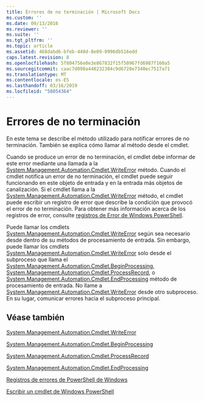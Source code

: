 ```yaml
---
title: Errores de no terminación | Microsoft Docs
ms.custom: ''
ms.date: 09/13/2016
ms.reviewer: ''
ms.suite: ''
ms.tgt_pltfrm: ''
ms.topic: article
ms.assetid: 468dabd6-bfeb-448d-8e09-0996db516edd
caps.latest.revision: 8
ms.openlocfilehash: 5f804756e0e3e867832f15f50967fd6987f160a5
ms.sourcegitcommit: caac7d098a448232304c9d6728e7340ec7517a71
ms.translationtype: MT
ms.contentlocale: es-ES
ms.lasthandoff: 03/16/2019
ms.locfileid: "58054364"
---
```

# <a name="non-terminating-errors"></a>Errores de no terminación

En este tema se describe el método utilizado para notificar errores de no terminación. También se explica cómo llamar al método desde el cmdlet.

Cuando se produce un error de no terminación, el cmdlet debe informar de este error mediante una llamada a la [System.Management.Automation.Cmdlet.WriteError](/dotnet/api/System.Management.Automation.Cmdlet.WriteError) método. Cuando el cmdlet notifica un error de no terminación, el cmdlet puede seguir funcionando en este objeto de entrada y en la entrada más objetos de canalización. Si el cmdlet llama a la [System.Management.Automation.Cmdlet.WriteError](/dotnet/api/System.Management.Automation.Cmdlet.WriteError) método, el cmdlet puede escribir un registro de error que describe la condición que provocó el error de no terminación. Para obtener más información acerca de los registros de error, consulte [registros de Error de Windows PowerShell](./windows-powershell-error-records.md).

Puede llamar los cmdlets [System.Management.Automation.Cmdlet.WriteError](/dotnet/api/System.Management.Automation.Cmdlet.WriteError) según sea necesario desde dentro de su métodos de procesamiento de entrada. Sin embargo, puede llamar los cmdlets [System.Management.Automation.Cmdlet.WriteError](/dotnet/api/System.Management.Automation.Cmdlet.WriteError) solo desde el subproceso que llama el [System.Management.Automation.Cmdlet.BeginProcessing](/dotnet/api/System.Management.Automation.Cmdlet.BeginProcessing), [ System.Management.Automation.Cmdlet.ProcessRecord](/dotnet/api/System.Management.Automation.Cmdlet.ProcessRecord), o [System.Management.Automation.Cmdlet.EndProcessing](/dotnet/api/System.Management.Automation.Cmdlet.EndProcessing) método de procesamiento de entrada. No llame a [System.Management.Automation.Cmdlet.WriteError](/dotnet/api/System.Management.Automation.Cmdlet.WriteError) desde otro subproceso. En su lugar, comunicar errores hacia el subproceso principal.

## <a name="see-also"></a>Véase también

[System.Management.Automation.Cmdlet.WriteError](/dotnet/api/System.Management.Automation.Cmdlet.WriteError)

[System.Management.Automation.Cmdlet.BeginProcessing](/dotnet/api/System.Management.Automation.Cmdlet.BeginProcessing)

[System.Management.Automation.Cmdlet.ProcessRecord](/dotnet/api/System.Management.Automation.Cmdlet.ProcessRecord)

[System.Management.Automation.Cmdlet.EndProcessing](/dotnet/api/System.Management.Automation.Cmdlet.EndProcessing)

[Registros de errores de PowerShell de Windows](./windows-powershell-error-records.md)

[Escribir un cmdlet de Windows PowerShell](./writing-a-windows-powershell-cmdlet.md)

